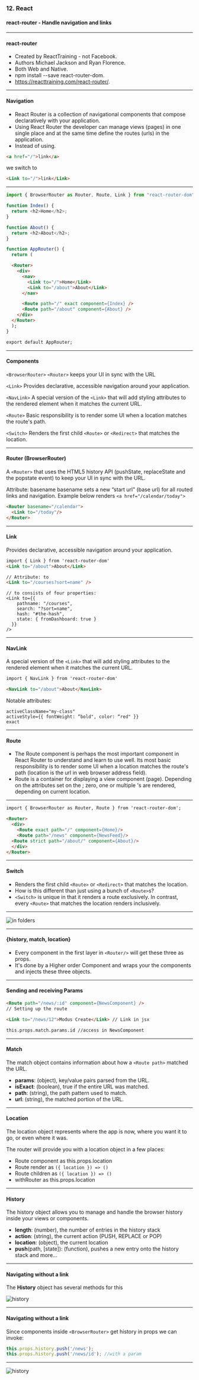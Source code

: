 ### 12. React
#### react-router - Handle navigation and links


---

#### react-router

* Created by ReactTraining - not Facebook.
* Authors Michael Jackson and Ryan Florence.
* Both Web and Native.
* npm install --save react-router-dom.
* <a href="https://reacttraining.com/react-router/">https://reacttraining.com/react-router/</a>.


---

####  Navigation
* React Router is a collection of navigational components that compose declaratively with your application.
* Using React Router the developer can manage views (pages) in one single place and at the same time define the routes (urls) in the application.
* Instead of using.

```HTML
<a href="/">link</a>
```
we switch to
```HTML
<Link to="/">link</Link>
```


---

```JavaScript
import { BrowserRouter as Router, Route, Link } from "react-router-dom";

function Index() {
  return <h2>Home</h2>;
}

function About() {
  return <h2>About</h2>;
}

function AppRouter() {
  return (
```
```HTML
  <Router>
    <div>
      <nav>
        <Link to="/">Home</Link>
        <Link to="/about">About</Link>
      </nav>

      <Route path="/" exact component={Index} />
      <Route path="/about" component={About} />
    </div>
  </Router>
  );
}

export default AppRouter;
```


---

####  Components
```<BrowserRouter>```
```<Router>```
keeps your UI in sync with the URL

```<Link>```
Provides declarative, accessible navigation around your application.

```<NavLink>```
A special version of the ```<Link>``` that will add styling attributes to the rendered element when it matches the current URL.

```<Route>```
Basic responsibility is to render some UI when a location matches the route's path.

```<Switch>```
Renders the first child ```<Route>``` or ```<Redirect>``` that matches the location.


---

####  Router (BrowserRouter)

A ```<Router>``` that uses the HTML5 history API (pushState, replaceState and the popstate event) to keep your UI in sync with the URL.

Attribute: basename
basename sets a new “start url" (base url) for all routed links and navigation.
Example below renders ```<a href="/calendar/today">```

```HTML
<Router basename="/calendar">
  <Link to="/today"/>
</Router>
```


---

####  Link

Provides declarative, accessible navigation around your application.

```HTML
import { Link } from 'react-router-dom'
<Link to="/about">About</Link>

// Attribute: to
<Link to="/courses?sort=name" />
```
```
// to consists of four properties:
<Link to={{
    pathname: "/courses",
    search: "?sort=name",
    hash: "#the-hash",
    state: { fromDashboard: true }
  }}
/>
```


---

####  NavLink

A special version of the ```<Link>``` that will add styling attributes to the rendered element when it matches the current URL.

```HTML
import { NavLink } from 'react-router-dom'

<NavLink to="/about">About</NavLink>
```

Notable attributes:
```
activeClassName="my-class"
activeStyle={{ fontWeight: “bold", color: “red" }}
exact
```


---

####  Route

* The Route component is perhaps the most important component in React Router to understand and learn to use well. Its most basic responsibility is to render some UI when a location matches the route's path (location is the url in web browser address field).
* Route is a container for displaying a view component (page). Depending on the attributes set on the <Route>; zero, one or multiple <Route>'s are rendered, depending on current location.


---

```HTML
import { BrowserRouter as Router, Route } from 'react-router-dom';

<Router>
  <div>
    <Route exact path="/" component={Home}/>
    <Route path="/news" component={NewsFeed}/>
  <Route strict path="/about/" component={About}/>
  </div>
</Router>
```


---


####  Switch
* Renders the first child ```<Route>``` or ```<Redirect>``` that matches the location.
* How is this different than just using a bunch of ```<Route>```s?
* ```<Switch>``` is unique in that it renders a route exclusively. In contrast, every ```<Route>``` that matches the location renders inclusively.
  
  

---
  
<img src="/media/react-images/react-10/switch.png" alt="in folders">


---

####  {history, match, location}
* Every component in the first layer in ```<Router/>``` will get these three as props.
* It's done by a Higher order Component and wraps your the components and injects these three objects.


---

####  Sending and receiving Params
```HTML
<Route path="/news/:id" component={NewsComponent} />
// Setting up the route

<Link to="/news/12">Modus Create</Link> // Link in jsx

this.props.match.params.id //access in NewsComponent
```


---

####  Match
The match object contains information about how a ```<Route path>``` matched the URL.
* **params**: (object), key/value pairs parsed from the URL.
* **isExact**: (boolean), true if the entire URL was matched.
* **path**: (string), the path pattern used to match.
* **url**: (string), the matched portion of the URL.


---

####  Location
The location object represents where the app is now, where you want it to go, or even where it was.

The router will provide you with a location object in a few places:
* Route component as this.props.location
* Route render as ```({ location }) => ()```
* Route children as ```({ location }) => ()```
* withRouter as this.props.location


---

####  History
The history object allows you to manage and handle the browser history inside your views or components.
* **length**: (number), the number of entries in the history stack
* **action**: (string), the current action (PUSH, REPLACE or POP)
* **location**: (object), the current location
* **push**(path, [state]): (function), pushes a new entry onto the history stack
and more...


---

#### Navigating without a link
The **History** object has several methods for this

<img src="/media/react-images/react-10/history.png" alt="history">


---

####  Navigating without a link

Since components inside ```<BrowserRouter>``` get history in props we can invoke:
```JavaScript
this.props.history.push('/news');
this.props.history.push('/news/id'); //with a param
```


---

<img src="/media/react-images/react-10/history.png" alt="history">